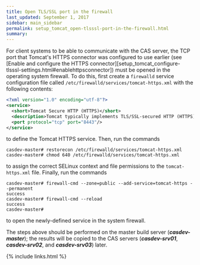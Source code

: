```yaml
---
title: Open TLS/SSL port in the firewall
last_updated: September 1, 2017
sidebar: main_sidebar
permalink: setup_tomcat_open-tlsssl-port-in-the-firewall.html
summary:
---
```


For client systems to be able to communicate with the CAS server, the TCP port that Tomcat's HTTPS connector was configured to use earlier (see [Enable and configure the HTTPS connector][setup_tomcat_configure-tlsssl-settings.html#enablehttpsconnector]) must be opened in the operating system firewall. To do this, first create a `firewalld` service configuration file called `/etc/firewalld/services/tomcat-https.xml` with the following contents:

```xml
<?xml version="1.0" encoding="utf-8"?>
<service>
  <short>Tomcat Secure HTTP (HTTPS)</short>
  <description>Tomcat typically implements TLS/SSL-secured HTTP (HTTPS) on a different port than a regular web server does (often so that both servers can co-exist on the same system).</description>
  <port protocol="tcp" port="8443"/>
</service>
```

to define the Tomcat HTTPS service. Then, run the commands

```console
casdev-master# restorecon /etc/firewalld/services/tomcat-https.xml
casdev-master# chmod 640 /etc/firewalld/services/tomcat-https.xml
```

to assign the correct SELinux context and file permissions to the `tomcat-https.xml` file. Finally, run the commands

```console
casdev-master# firewall-cmd --zone=public --add-service=tomcat-https --permanent
success
casdev-master# firewall-cmd --reload
success
casdev-master#  
```

to open the newly-defined service in the system firewall.

The steps above should be performed on the master build server (***casdev-master***); the results will be copied to the CAS servers (***casdev-srv01***, ***casdev-srv02***, and ***casdev-srv03***) later.

{% include links.html %}
